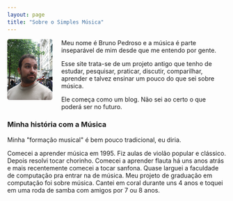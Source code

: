 ```yaml
---
layout: page
title: "Sobre o Simples Música"
---
```


<img src="/img/o_bruno.jpg" style="float:left;height:140px;margin:0 20px 10px 0; border: 1px; border-radius:5px"/>
Meu nome é Bruno Pedroso e a música é parte inseparável de mim desde que me entendo por gente.

Esse site trata-se de um projeto antigo que tenho de estudar, pesquisar, praticar, discutir, comparilhar, aprender e talvez ensinar um pouco do que sei sobre música.

Ele começa como um blog. Não sei ao certo o que poderá ser no futuro.


### Minha história com a Música

Minha "formação musical" é bem pouco tradicional, eu diria.

Comecei a aprender música em 1995. Fiz aulas de violão popular e clássico. Depois resolvi tocar chorinho. Comecei a aprender flauta há uns anos atrás e mais recentemente comecei a tocar sanfona. Quase larguei a faculdade de computação pra entrar na de música. Meu projeto de graduação em computação foi sobre música. Cantei em coral durante uns 4 anos e toquei em uma roda de samba com amigos por 7 ou 8 anos.

<br/>
